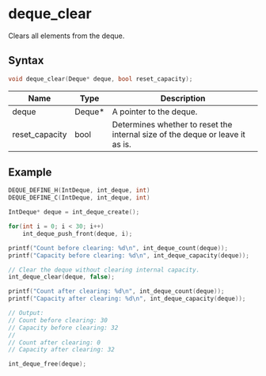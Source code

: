 # deque_clear

Clears all elements from the deque.

## Syntax

```c
void deque_clear(Deque* deque, bool reset_capacity);
```

| Name | Type | Description |
| --- | --- | --- |
| deque | Deque* | A pointer to the deque. |
| reset_capacity | bool | Determines whether to reset the internal size of the deque or leave it as is. |

## Example

```c
DEQUE_DEFINE_H(IntDeque, int_deque, int)
DEQUE_DEFINE_C(IntDeque, int_deque, int)

IntDeque* deque = int_deque_create();

for(int i = 0; i < 30; i++)
    int_deque_push_front(deque, i);

printf("Count before clearing: %d\n", int_deque_count(deque));
printf("Capacity before clearing: %d\n", int_deque_capacity(deque));

// Clear the deque without clearing internal capacity.
int_deque_clear(deque, false);

printf("Count after clearing: %d\n", int_deque_count(deque));
printf("Capacity after clearing: %d\n", int_deque_capacity(deque));

// Output:
// Count before clearing: 30
// Capacity before clearing: 32
//
// Count after clearing: 0
// Capacity after clearing: 32

int_deque_free(deque);
```